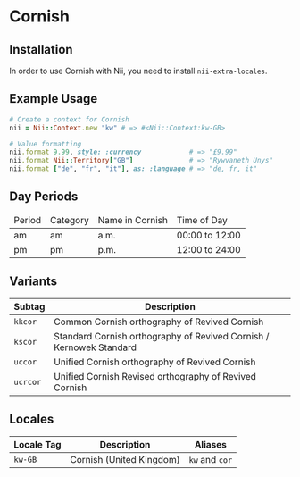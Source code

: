 <!-- This file has been generated. Source: src/docs/languages/_template.md.erb -->

# Cornish

## Installation

In order to use Cornish with Nii, you need to install `nii-extra-locales`.

## Example Usage

``` ruby
# Create a context for Cornish
nii = Nii::Context.new "kw" # => #<Nii::Context:kw-GB>

# Value formatting
nii.format 9.99, style: :currency            # => "£9.99"
nii.format Nii::Territory["GB"]              # => "Rywvaneth Unys"
nii.format ["de", "fr", "it"], as: :language # => "de, fr, it"
```

## Day Periods


<table>
  <thead>
    <tr>
      <td>Period</td>
      <td>Category</td>
      <td>Name in Cornish</td>
      <td>Time of Day</td>
    </tr>
  </thead>
  <tbody>
    <tr>
      <td>am</td>
      <td>am</td>
      <td>a.m.</td>
      <td>00:00 to 12:00</td>
    </tr>
    <tr>
      <td>pm</td>
      <td>pm</td>
      <td>p.m.</td>
      <td>12:00 to 24:00</td>
    </tr>
  </tbody>
</table>


## Variants

<table>
  <thead>
    <tr>
      <th>Subtag</th>
      <th>Description</th>
    </tr>
  </thead>
  <tbody>
    <tr>
      <td><code>kkcor</code></td>
      <td>Common Cornish orthography of Revived Cornish</td>
    </tr>
    <tr>
      <td><code>kscor</code></td>
      <td>Standard Cornish orthography of Revived Cornish / Kernowek Standard</td>
    </tr>
    <tr>
      <td><code>uccor</code></td>
      <td>Unified Cornish orthography of Revived Cornish</td>
    </tr>
    <tr>
      <td><code>ucrcor</code></td>
      <td>Unified Cornish Revised orthography of Revived Cornish</td>
    </tr>
  </tbody>
</table>

## Locales

<table>
  <thead>
    <tr>
      <th>Locale Tag</th>
      <th>Description</th>
      <th>Aliases</th>
    </tr>
  </thead>
  <tbody>
    <tr>
      <td><code>kw-GB</code></td>
      <td>Cornish (United Kingdom)</td>
      <td><code>kw</code> and <code>cor</code></td>
    </tr>
  </tbody>
</table>

